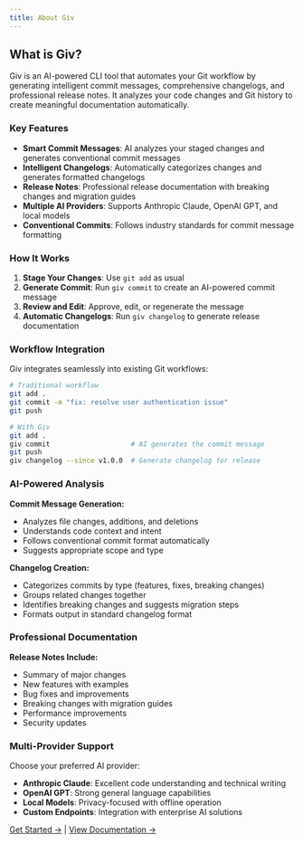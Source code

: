```yaml
---
title: About Giv
---
```


<template slot="title">Giv – AI Git Assistant</template>
<template slot="description">AI-powered commit messages, changelogs, and release notes.</template>

<template slot="hero">
  <h1 style="view-transition-name: giv-hero">Giv</h1>
  <p>Git workflows on autopilot. Never write commit messages again.</p>
</template>

## What is Giv?

Giv is an AI-powered CLI tool that automates your Git workflow by generating intelligent commit messages, comprehensive changelogs, and professional release notes. It analyzes your code changes and Git history to create meaningful documentation automatically.

### Key Features

- **Smart Commit Messages**: AI analyzes your staged changes and generates conventional commit messages
- **Intelligent Changelogs**: Automatically categorizes changes and generates formatted changelogs
- **Release Notes**: Professional release documentation with breaking changes and migration guides
- **Multiple AI Providers**: Supports Anthropic Claude, OpenAI GPT, and local models
- **Conventional Commits**: Follows industry standards for commit message formatting

### How It Works

1. **Stage Your Changes**: Use `git add` as usual
2. **Generate Commit**: Run `giv commit` to create an AI-powered commit message
3. **Review and Edit**: Approve, edit, or regenerate the message
4. **Automatic Changelogs**: Run `giv changelog` to generate release documentation

### Workflow Integration

Giv integrates seamlessly into existing Git workflows:

```bash
# Traditional workflow
git add .
git commit -m "fix: resolve user authentication issue"
git push

# With Giv
git add .
giv commit                    # AI generates the commit message
git push
giv changelog --since v1.0.0  # Generate changelog for release
```

### AI-Powered Analysis

**Commit Message Generation:**
- Analyzes file changes, additions, and deletions
- Understands code context and intent
- Follows conventional commit format automatically
- Suggests appropriate scope and type

**Changelog Creation:**
- Categorizes commits by type (features, fixes, breaking changes)
- Groups related changes together
- Identifies breaking changes and suggests migration steps
- Formats output in standard changelog format

### Professional Documentation

**Release Notes Include:**
- Summary of major changes
- New features with examples
- Bug fixes and improvements
- Breaking changes with migration guides
- Performance improvements
- Security updates

### Multi-Provider Support

Choose your preferred AI provider:
- **Anthropic Claude**: Excellent code understanding and technical writing
- **OpenAI GPT**: Strong general language capabilities
- **Local Models**: Privacy-focused with offline operation
- **Custom Endpoints**: Integration with enterprise AI solutions

[Get Started →](/giv/getting-started/) | [View Documentation →](/giv/docs/)